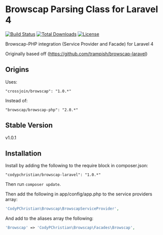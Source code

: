 Browscap Parsing Class for Laravel 4
================
[![Build Status](https://travis-ci.org/codypchristian/browscap-laravel.svg?branch=master)](https://travis-ci.org/codypchristian/browscap-laravel)
[![Total Downloads](https://poser.pugx.org/codypchristian/browscap-laravel/downloads.png)](https://packagist.org/packages/codypchristian/browscap-laravel)
[![License](https://poser.pugx.org/codypchristian/browscap-laravel/license.png)](https://packagist.org/packages/codypchristian/browscap-laravel)

Browscap-PHP integration (Service Provider and Facade) for Laravel 4

Originally based off (https://github.com/trampish/browscap-laravel)

Origins
--------------
Uses:
```
"crossjoin/browscap": "1.0.*"
```
Instead of:
```
"browscap/browscap-php": "2.0.*"
```

Stable Version
--------------
v1.0.1

Installation
------------

Install by adding the following to the require block in composer.json:
```
"codypchristian/browscap-laravel": "1.0.*"
```

Then run `composer update`.

Then add the following in app/config/app.php to the service providers array:
```php
'CodyPChristian\Browscap\BrowscapServiceProvider',
```

And add to the aliases array the following:
```php
'Browscap' => 'CodyPChristian\Browscap\Facades\Browscap',
```
